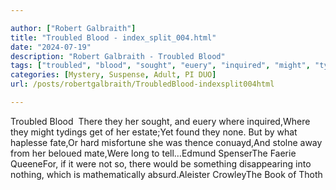 ```yaml
---

author: ["Robert Galbraith"]
title: "Troubled Blood - index_split_004.html"
date: "2024-07-19"
description: "Robert Galbraith - Troubled Blood"
tags: ["troubled", "blood", "sought", "euery", "inquired", "might", "tydings", "get", "estate", "yet", "found", "none", "haplesse", "fate", "hard", "misfortune", "thence", "conuayd", "stolne", "away", "beloued", "mate", "long", "spenserthe", "faerie"]
categories: [Mystery, Suspense, Adult, PI DUO]
url: /posts/robertgalbraith/TroubledBlood-indexsplit004html

---
```



Troubled Blood
 There they her sought, and euery where inquired,Where they might tydings get of her estate;Yet found they none. But by what haplesse fate,Or hard misfortune she was thence conuayd,And stolne away from her beloued mate,Were long to tell…Edmund SpenserThe Faerie QueeneFor, if it were not so, there would be something disappearing into nothing, which is mathematically absurd.Aleister CrowleyThe Book of Thoth
